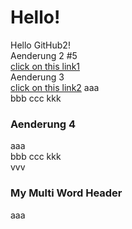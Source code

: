 # Hello!<br>
Hello GitHub2!<br>
Aenderung 2 #5  
[click on this link1](#Aenderung-4)  
Aenderung 3  
[click on this link2](#my-multi-word-header)
aaa  
bbb 
ccc 
kkk  
### Aenderung 4  
aaa  
bbb 
ccc 
kkk  
vvv  
### My Multi Word Header  
aaa
